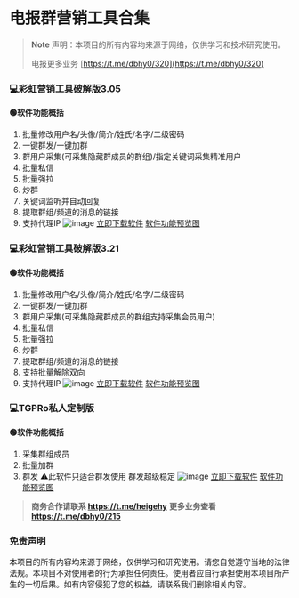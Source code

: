 # 电报群营销工具合集
> **Note**
> 声明：本项目的所有内容均来源于网络，仅供学习和技术研究使用。
> 
> 电报更多业务
> [https://t.me/dbhy0/320](https://t.me/dbhy0/320)

### 💻彩虹营销工具破解版3.05
**🟢软件功能概括**
1. 批量修改用户名/头像/简介/姓氏/名字/二级密码
2. 一键群发/一键加群
3. 群用户采集(可采集隐藏群成员的群组)/指定关键词采集精准用户
4. 批量私信
5. 批量强拉
6. 炒群
7. 关键词监听并自动回复
8. 提取群组/频道的消息的链接
9. 支持代理IP
![image](https://github.com/user-attachments/assets/a630d6ef-fdfd-4601-95c3-635966572bb1)
[立即下载软件](https://t.me/dbhy0/321)
[软件功能预览图](https://t.me/yingxiaogongju/3)

### 💻彩虹营销工具破解版3.21
**🟢软件功能概括**
1. 批量修改用户名/头像/简介/姓氏/名字/二级密码
2. 一键群发/一键加群
3. 群用户采集(可采集隐藏群成员的群组支持采集会员用户)
4. 批量私信
5. 批量强拉
6. 炒群
7. 提取群组/频道的消息的链接
8. 支持批量解除双向
9. 支持代理IP
![image](https://github.com/user-attachments/assets/117fbc6f-6289-4f24-86c8-68c969ecb061)
[立即下载软件](https://t.me/dbhy0/322)
[软件功能预览图](https://t.me/yingxiaogongju/13)

### 💻TGPRo私人定制版
**🟢软件功能概括**
1. 采集群组成员
2. 批量加群
3. 群发
⚠️此软件只适合群发使用 群发超级稳定
![image](https://github.com/user-attachments/assets/8b7150b7-a8b8-47de-994e-e1427fdd99b2)
[立即下载软件](https://t.me/dbhy0/324)
[软件功能预览图](https://t.me/yingxiaogongju/39)

> **商务合作请联系 https://t.me/heigehy**
> **更多业务查看 https://t.me/dbhy0/215**
### 免责声明

本项目的所有内容均来源于网络，仅供学习和研究使用。请您自觉遵守当地的法律法规。本项目不对使用者的行为承担任何责任。使用者应自行承担使用本项目所产生的一切后果。如有内容侵犯了您的权益，请联系我们删除相关内容。
